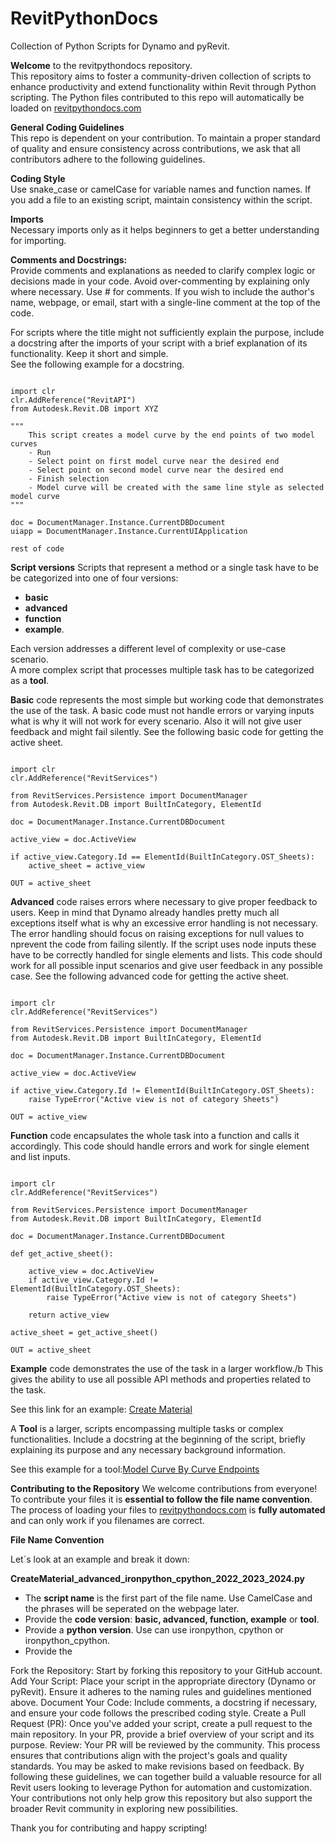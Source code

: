 # RevitPythonDocs
Collection of Python Scripts for Dynamo and pyRevit.

**Welcome** to the revitpythondocs repository.<br>
This repository aims to foster a community-driven collection of scripts to enhance productivity and extend functionality within Revit through Python scripting.
The Python files contributed to this repo will automatically be loaded on [revitpythondocs.com](https://www.revitpythondocs.com) <br>

**General Coding Guidelines**<br>
This repo is dependent on your contribution.
To maintain a proper standard of quality and ensure consistency across contributions, we ask that all contributors adhere to the following guidelines.<br>

**Coding Style**<br>
Use snake_case or camelCase for variable names and function names. If you add a file to an existing script, maintain consistency within the script.<br>

**Imports**<br>
Necessary imports only as it helps beginners to get a better understanding for importing.<br>

**Comments and Docstrings:**<br>
Provide comments and explanations as needed to clarify complex logic or decisions made in your code. Avoid over-commenting by explaining only where necessary.
Use # for comments. If you wish to include the author's name, webpage, or email, start with a single-line comment at the top of the code.


For scripts where the title might not sufficiently explain the purpose, include a docstring after the imports of your script with a brief explanation of its functionality. Keep it short and simple.<br>
See the following example for a docstring.

<pre lang="python"><code>
import clr
clr.AddReference("RevitAPI")
from Autodesk.Revit.DB import XYZ

"""
    This script creates a model curve by the end points of two model curves
    - Run
    - Select point on first model curve near the desired end
    - Select point on second model curve near the desired end
    - Finish selection
    - Model curve will be created with the same line style as selected model curve
"""

doc = DocumentManager.Instance.CurrentDBDocument
uiapp = DocumentManager.Instance.CurrentUIApplication

rest of code
</code></pre>

**Script versions**
Scripts that represent a method or a single task have to be be categorized into one of four versions: 
+ **basic**
+ **advanced**
+ **function**
+ **example**.

Each version addresses a different level of complexity or use-case scenario. <br>
A more complex script that processes multiple task has to be categorized as a **tool**.

**Basic** code represents the most simple but working code that demonstrates the use of the task.
A basic code must not handle errors or varying inputs what is why it will not work for every scenario. Also it will not give user feedback and might fail silently.
See the following basic code for getting the active sheet.

<pre lang="python"><code>
import clr
clr.AddReference("RevitServices")

from RevitServices.Persistence import DocumentManager
from Autodesk.Revit.DB import BuiltInCategory, ElementId

doc = DocumentManager.Instance.CurrentDBDocument

active_view = doc.ActiveView

if active_view.Category.Id == ElementId(BuiltInCategory.OST_Sheets):
    active_sheet = active_view

OUT = active_sheet
</code></pre>

**Advanced** code raises errors where necessary to give proper feedback to users.
Keep in mind that Dynamo already handles pretty much all exceptions itself what is why an excessive error handling is not necessary.
The error handling should focus on raising exceptions for null values to nprevent the code from failing silently.
If the script uses node inputs these have to be correctly handled for single elements and lists.
This code should work for all possible input scenarios and give user feedback in any possible case.
See the following advanced code for getting the active sheet.

<pre lang="python"><code>
import clr
clr.AddReference("RevitServices")

from RevitServices.Persistence import DocumentManager
from Autodesk.Revit.DB import BuiltInCategory, ElementId

doc = DocumentManager.Instance.CurrentDBDocument

active_view = doc.ActiveView

if active_view.Category.Id != ElementId(BuiltInCategory.OST_Sheets):
    raise TypeError("Active view is not of category Sheets")

OUT = active_view
</code></pre>

**Function** code encapsulates the whole task into a function and calls it accordingly.
This code should handle errors and work for single element and list inputs.

<pre lang="python"><code>
import clr
clr.AddReference("RevitServices")

from RevitServices.Persistence import DocumentManager
from Autodesk.Revit.DB import BuiltInCategory, ElementId

doc = DocumentManager.Instance.CurrentDBDocument

def get_active_sheet():

    active_view = doc.ActiveView
    if active_view.Category.Id != ElementId(BuiltInCategory.OST_Sheets):
        raise TypeError("Active view is not of category Sheets")

    return active_view

active_sheet = get_active_sheet()

OUT = active_sheet
</code></pre>

**Example** code demonstrates the use of the task in a larger workflow./b This gives the ability to use all possible API methods and properties related to the task.

See this link for an example: [Create Material](https://www.revitpythondocs.com/?search=Create%20Material)

A **Tool** is a larger, scripts encompassing multiple tasks or complex functionalities. Include a docstring at the beginning of the script, briefly explaining its purpose and any necessary background information.

See this example for a tool:[Model Curve By Curve Endpoints](https://www.revitpythondocs.com/?search=Tool%20Model%20Curve%20By%20Curve%20Endpoints)

**Contributing to the Repository**
We welcome contributions from everyone! To contribute your files it is **essential to follow the file name convention**. 
The process of loading your files to [revitpythondocs.com](https://www.revitpythondocs.com) is **fully automated** and can only work if you filenames are correct.

**File Name Convention**

Let´s look at an example and break it down:

**CreateMaterial_advanced_ironpython_cpython_2022_2023_2024.py**

+ The **script name** is the first part of the file name. Use CamelCase and the phrases will be seperated on the webpage later.
+ Provide the **code version**: **basic, advanced, function, example** or **tool**.
+ Provide a **python version**. Use can use ironpython, cpython or ironpython_cpython.
+ Provide the 

Fork the Repository: Start by forking this repository to your GitHub account.
Add Your Script: Place your script in the appropriate directory (Dynamo or pyRevit). Ensure it adheres to the naming rules and guidelines mentioned above.
Document Your Code: Include comments, a docstring if necessary, and ensure your code follows the prescribed coding style.
Create a Pull Request (PR): Once you've added your script, create a pull request to the main repository. In your PR, provide a brief overview of your script and its purpose.
Review: Your PR will be reviewed by the community. This process ensures that contributions align with the project's goals and quality standards. You may be asked to make revisions based on feedback.
By following these guidelines, we can together build a valuable resource for all Revit users looking to leverage Python for automation and customization. Your contributions not only help grow this repository but also support the broader Revit community in exploring new possibilities.

Thank you for contributing and happy scripting!
